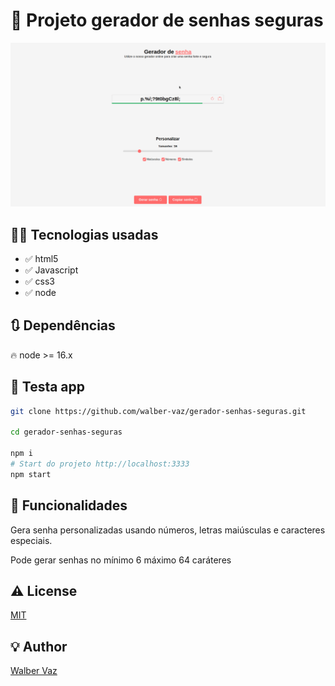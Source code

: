 # 🚀 Projeto gerador de senhas seguras

![print-home](https://github.com/walber-vaz/gerador-senhas-seguras/raw/main/assets/img/gif-app.gif)

## 👨‍💻 Tecnologias usadas

- ✅ html5
- ✅ Javascript
- ✅ css3
- ✅ node

## 🔃 Dependências

🔥 node >= 16.x

## 🧪 Testa app

```sh
git clone https://github.com/walber-vaz/gerador-senhas-seguras.git

cd gerador-senhas-seguras

npm i
# Start do projeto http://localhost:3333
npm start
```

## 📢 Funcionalidades

Gera senha personalizadas usando números, letras maiúsculas e caracteres especiais.

Pode gerar senhas no mínimo 6 máximo 64 caráteres

## ⚠️ License

[MIT](https://github.com/walber-vaz/gerador-senhas-seguras/blob/main/LICENSE)

## 💡 Author

[Walber Vaz](https://www.linkedin.com/in/walber-vaz/)
